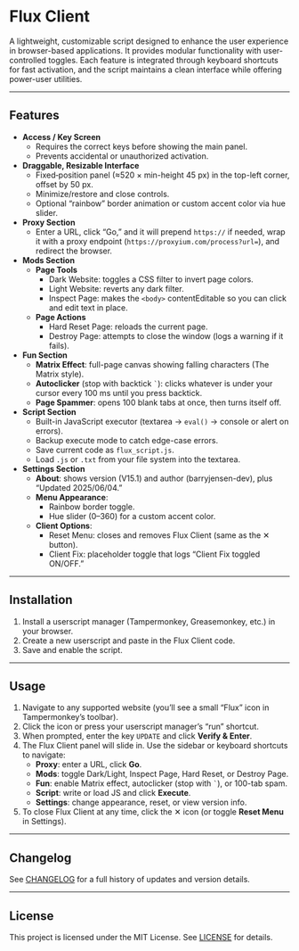 # Flux Client

A lightweight, customizable script designed to enhance the user experience in browser-based applications. It provides modular functionality with user-controlled toggles. Each feature is integrated through keyboard shortcuts for fast activation, and the script maintains a clean interface while offering power-user utilities.

---

## Features

- **Access / Key Screen**  
  - Requires the correct keys before showing the main panel.  
  - Prevents accidental or unauthorized activation.  
- **Draggable, Resizable Interface**  
  - Fixed‐position panel (≈520 × min-height 45 px) in the top-left corner, offset by 50 px.  
  - Minimize/restore and close controls.  
  - Optional “rainbow” border animation or custom accent color via hue slider.  
- **Proxy Section**  
  - Enter a URL, click “Go,” and it will prepend `https://` if needed, wrap it with a proxy endpoint (`https://proxyium.com/process?url=`), and redirect the browser.  
- **Mods Section**  
  - **Page Tools**  
    - Dark Website: toggles a CSS filter to invert page colors.  
    - Light Website: reverts any dark filter.  
    - Inspect Page: makes the `<body>` contentEditable so you can click and edit text in place.  
  - **Page Actions**  
    - Hard Reset Page: reloads the current page.  
    - Destroy Page: attempts to close the window (logs a warning if it fails).  
- **Fun Section**  
  - **Matrix Effect**: full-page canvas showing falling characters (The Matrix style).  
  - **Autoclicker** (stop with backtick `` ` ``): clicks whatever is under your cursor every 100 ms until you press backtick.  
  - **Page Spammer**: opens 100 blank tabs at once, then turns itself off.  
- **Script Section**  
  - Built-in JavaScript executor (textarea → `eval()` → console or alert on errors).  
  - Backup execute mode to catch edge-case errors.  
  - Save current code as `flux_script.js`.  
  - Load `.js` or `.txt` from your file system into the textarea.  
- **Settings Section**  
  - **About**: shows version (V15.1) and author (barryjensen-dev), plus “Updated 2025/06/04.”  
  - **Menu Appearance**:  
    - Rainbow border toggle.  
    - Hue slider (0–360) for a custom accent color.  
  - **Client Options**:  
    - Reset Menu: closes and removes Flux Client (same as the ✕ button).  
    - Client Fix: placeholder toggle that logs “Client Fix toggled ON/OFF.”

---

## Installation

1. Install a userscript manager (Tampermonkey, Greasemonkey, etc.) in your browser.
2. Create a new userscript and paste in the Flux Client code.
3. Save and enable the script.  

---

## Usage

1. Navigate to any supported website (you’ll see a small “Flux” icon in Tampermonkey’s toolbar).  
2. Click the icon or press your userscript manager’s “run” shortcut.  
3. When prompted, enter the key `UPDATE` and click **Verify & Enter**.  
4. The Flux Client panel will slide in. Use the sidebar or keyboard shortcuts to navigate:  
   - **Proxy**: enter a URL, click **Go**.  
   - **Mods**: toggle Dark/Light, Inspect Page, Hard Reset, or Destroy Page.  
   - **Fun**: enable Matrix effect, autoclicker (stop with `` ` ``), or 100-tab spam.  
   - **Script**: write or load JS and click **Execute**.  
   - **Settings**: change appearance, reset, or view version info.  
5. To close Flux Client at any time, click the ✕ icon (or toggle **Reset Menu** in Settings).

---

## Changelog

See [CHANGELOG](CHANGELOG) for a full history of updates and version details.

---

## License

This project is licensed under the MIT License. See [LICENSE](LICENSE) for details.  

